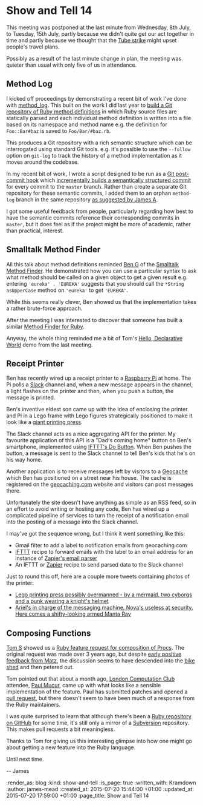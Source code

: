 Show and Tell 14
================

This meeting was postponed at the last minute from Wednesday, 8th July, to Tuesday, 15th July, partly because we didn't quite get our act together in time and partly because we thought that the [Tube strike][] might upset people's travel plans.

Possibly as a result of the last minute change in plan, the meeting was quieter than usual with only five of us in attendance.

## Method Log

I kicked off proceedings by demonstrating a recent bit of work I've done with [method_log][]. This built on the work I did last year to [build a Git repository of Ruby method definitions][building-a-git-repository-of-ruby-method-definitions] in which Ruby source files are statically parsed and each individual method definition is written into a file based on its namespace and method name e.g. the definition for `Foo::Bar#baz` is saved to `Foo/Bar/#baz.rb`.

This produces a Git repository with a rich semantic structure which can be interrogated using standard Git tools. e.g. it's possible to use the `--follow` option on `git-log` to track the history of a method implementation as it moves around the codebase.

In my recent bit of work, I wrote a script designed to be run as a [Git post-commit hook][git-post-commit-hook] which [incrementally builds a semantically structured commit][method-log-post-commit] for every commit to the `master` branch. Rather than create a separate Git repository for these semantic commits, I added them to an orphan `method-log` branch in the same repository [as suggested by James A][orphan-branch-suggestion].

I got some useful feedback from people, particularly regarding how best to have the semantic commits reference their corresponding commits in `master`, but it does feel as if the project might be more of academic, rather than practical, interest.


## Smalltalk Method Finder

All this talk about method definitions reminded [Ben G][] of the [Smalltalk Method Finder][]. He demonstrated how you can use a particular syntax to ask what method should be called on a given object to get a given result e.g. entering `'eureka' . 'EUREKA'` suggests that you should call the `*String asUpperCase` method on `'eureka'` to get `'EUREKA'`.

While this seems really clever, Ben showed us that the implementation takes a rather brute-force approach.

After the meeting I was interested to discover that someone has built a similar [Method Finder for Ruby][].

Anyway, the whole thing reminded me a bit of Tom's [Hello, Declarative World][] demo from the last meeting.


## Receipt Printer

Ben has recently wired up a receipt printer to a [Raspberry Pi][] at home. The Pi polls a [Slack][] channel and, when a new message appears in the channel, a light flashes on the printer and then, when you push a button, the message is printed.

Ben's inventive eldest son came up with the idea of enclosing the printer and Pi in a Lego frame with Lego figures strategically positioned to make it look like a [giant printing press][].

The Slack channel acts as a nice aggregating API for the printer. My favourite application of this API is a "Dad's coming home" button on Ben's smartphone, implemented using [IFTTT's Do Button][]. When Ben pushes the button, a message is sent to the Slack channel to tell Ben's kids that he's on his way home.

Another application is to receive messages left by visitors to a [Geocache][Geocaching] which Ben has positioned on a street near his house. The cache is registered on the [geocaching.com][] website and visitors can post messages there.

Unfortunately the site doesn't have anything as simple as an RSS feed, so in an effort to avoid writing or hosting any code, Ben has wired up a complicated pipeline of services to turn the receipt of a notification email into the posting of a message into the Slack channel.

I may've got the sequence wrong, but I think it went something like this:

* Gmail filter to add a label to notification emails from geocaching.com
* [IFTTT][] recipe to forward emails with the label to an email address for an instance of [Zapier's email parser][]
* An IFTTT or [Zapier][] recipe to send parsed data to the Slack channel

Just to round this off, here are a couple more tweets containing photos of the printer:

* [Lego printing press possibly overmanned - by a mermaid, two cyborgs and a punk wearing a knight's helmet](https://twitter.com/beng/status/605850876100476928)
* [Ariel's in charge of the messaging machine. Nova's useless at security. Here comes a shifty-looking armed Manta Ray](https://twitter.com/beng/status/618196821823881216)

## Composing Functions

[Tom S][] showed us a [Ruby feature request for composition of Procs][ruby-issue-6284]. The original request was made over 3 years ago, but despite [early positive feedback from Matz][ruby-issue-6284#note-11], the discussion seems to have descended into the [bike shed][bike-shedding] and then petered out.

Tom pointed out that about a month ago, [London Computation Club] attendee, [Paul Mucur], came up with what looks like a sensible implementation of the feature. Paul has submitted patches and opened a [pull request][ruby-pull-request-935], but there doesn't seem to have been much of a response from the Ruby maintainers.

I was quite surprised to learn that although there's been a [Ruby repository on GitHub][ruby-on-github] for some time, it's still only a mirror of a [Subversion][] repository. This makes pull requests a bit meaningless.

Thanks to Tom for giving us this interesting glimpse into how one might go about getting a new feature into the Ruby language.

Until next time.

-- James


[Tube strike]: http://www.theguardian.com/uk-news/2015/jun/18/london-biggest-tube-strike-10-years-night-shift-pay
[method_log]: https://github.com/freerange/method_log
[building-a-git-repository-of-ruby-method-definitions]: /building-a-git-repository-of-ruby-method-definitions
[git-post-commit-hook]: https://www.kernel.org/pub/software/scm/git/docs/githooks.html#_post_commit
[orphan-branch-suggestion]: http://gofreerange.com/building-a-git-repository-of-ruby-method-definitions#comment-1288565310
[method-log-post-commit]: https://github.com/freerange/method_log/commit/937ccc2cce93c62ccd195c8f98a05c73dd951ab2
[Tom S]: http://codon.com/
[ruby-issue-6284]: https://bugs.ruby-lang.org/issues/6284
[ruby-issue-6284#note-11]: https://bugs.ruby-lang.org/issues/6284#note-11
[bike-shedding]: https://en.wikipedia.org/wiki/Parkinson%27s_law_of_triviality
[London Computation Club]: http://london.computation.club
[Paul Mucur]: http://mudge.name/
[ruby-pull-request-935]: https://github.com/ruby/ruby/pull/935
[ruby-on-github]: https://github.com/ruby/ruby
[Smalltalk Method Finder]: http://pharo.gforge.inria.fr/PBE1/PBE1ch2.html#x8-190009
[Hello, Declarative World]: /show-and-tell-13#hello-declarative-world
[Method Finder for Ruby]: http://citizen428.github.io/methodfinder/
[Ben G]: https://twitter.com/beng
[giant printing press]: https://twitter.com/beng/status/601890039681982465
[IFTTT's Do Button]: https://ifttt.com/products/do/button
[Geocaching]: https://en.wikipedia.org/wiki/Geocaching
[geocaching.com]: https://www.geocaching.com/
[IFTTT]: https://ifttt.com/
[Zapier's email parser]: https://parser.zapier.com/
[Raspberry Pi]: https://www.raspberrypi.org/
[Zapier]: https://zapier.com/
[Slack]: https://slack.com/
[Subversion]: https://subversion.apache.org/

:render_as: blog
:kind: show-and-tell
:is_page: true
:written_with: Kramdown
:author: james-mead
:created_at: 2015-07-20 15:44:00 +01:00
:updated_at: 2015-07-20 17:59:00 +01:00
:page_title: Show and Tell 14
